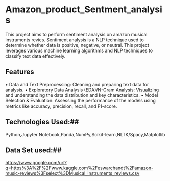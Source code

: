 # Amazon_product_Sentment_analysis
This project aims to perform sentiment analysis on amazon musical instruments revies. Sentiment analysis is a NLP technique used to determine whether data is positive, negative, or neutral. This project leverages various machine learning algorithms and NLP techniques to classify text data effectively. 

## Features ##
•	Data and Text Preprocessing: Cleaning and preparing text data for analysis. 
•	Exploratory Data Analysis (EDA)/N-Gram Analysis: Visualizing and understanding the data distribution and key characteristics. 
•	Model Selection & Evaluation: Assessing the performance of the models using metrics like accuracy, precision, recall, and F1-score. 

## Technologies Used:##
Python,Jupyter Notebook,Panda,NumPy,Scikit-learn,NLTK/Spacy,Matplotlib  

## Data Set used:##
https://www.google.com/url?q=https%3A%2F%2Fwww.kaggle.com%2Feswarchandt%2Famazon-music-reviews%3Fselect%3DMusical_instruments_reviews.csv
